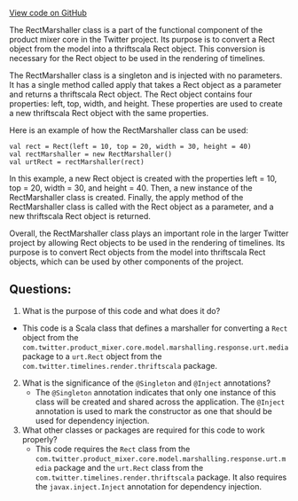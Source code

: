 [View code on GitHub](https://github.com/misbahsy/the-algorithm/product-mixer/core/src/main/scala/com/twitter/product_mixer/core/functional_component/marshaller/response/urt/media/RectMarshaller.scala)

The RectMarshaller class is a part of the functional component of the product mixer core in the Twitter project. Its purpose is to convert a Rect object from the model into a thriftscala Rect object. This conversion is necessary for the Rect object to be used in the rendering of timelines.

The RectMarshaller class is a singleton and is injected with no parameters. It has a single method called apply that takes a Rect object as a parameter and returns a thriftscala Rect object. The Rect object contains four properties: left, top, width, and height. These properties are used to create a new thriftscala Rect object with the same properties.

Here is an example of how the RectMarshaller class can be used:

```
val rect = Rect(left = 10, top = 20, width = 30, height = 40)
val rectMarshaller = new RectMarshaller()
val urtRect = rectMarshaller(rect)
```

In this example, a new Rect object is created with the properties left = 10, top = 20, width = 30, and height = 40. Then, a new instance of the RectMarshaller class is created. Finally, the apply method of the RectMarshaller class is called with the Rect object as a parameter, and a new thriftscala Rect object is returned.

Overall, the RectMarshaller class plays an important role in the larger Twitter project by allowing Rect objects to be used in the rendering of timelines. Its purpose is to convert Rect objects from the model into thriftscala Rect objects, which can be used by other components of the project.
## Questions: 
 1. What is the purpose of this code and what does it do?
   - This code is a Scala class that defines a marshaller for converting a `Rect` object from the `com.twitter.product_mixer.core.model.marshalling.response.urt.media` package to a `urt.Rect` object from the `com.twitter.timelines.render.thriftscala` package.
2. What is the significance of the `@Singleton` and `@Inject` annotations?
   - The `@Singleton` annotation indicates that only one instance of this class will be created and shared across the application. The `@Inject` annotation is used to mark the constructor as one that should be used for dependency injection.
3. What other classes or packages are required for this code to work properly?
   - This code requires the `Rect` class from the `com.twitter.product_mixer.core.model.marshalling.response.urt.media` package and the `urt.Rect` class from the `com.twitter.timelines.render.thriftscala` package. It also requires the `javax.inject.Inject` annotation for dependency injection.